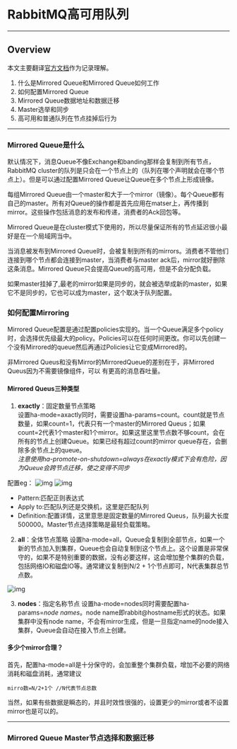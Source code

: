 # RabbitMQ高可用队列
------

## Overview 

本文主要翻译[官方文档](https://www.rabbitmq.com/ha.html#unsynchronised-mirrors)作为记录理解。

1. 什么是Mirrored Queue和Mirrored Queue如何工作 
2. 如何配置Mirrored Queue
3. Mirrored Queue数据地址和数据迁移
4. Master选举和同步
5. 高可用和普通队列在节点挂掉后行为

----

###  Mirrored Queue是什么

默认情况下，消息Queue不像Exchange和banding那样会复制到所有节点，RabbitMQ cluster的队列是只会在一个节点上的（队列在哪个声明就会在哪个节点上）。但是可以通过配置Mirrored Queue让Queue在多个节点上形成镜像。

每组Mirrored Queue由一个master和大于一个mirror（镜像）。每个Queue都有自己的master。所有对Queue的操作都是首先应用在matser上，再传播到mirror。这些操作包括消息的发布和传递，消费者的Ack回包等。

Mirrored Queue是在cluster模式下使用的，所以尽量保证所有的节点延迟很小最好是在一个局域网当中。

当消息被发布到Mirrored Queue时，会被复制到所有的mirrors。消费者不管他们连接到哪个节点都会连接到master，当消费者与master ack后，mirror就好删除这条消息。Mirrored Queue只会提高Queue的高可用，但是不会分配负载。

如果master挂掉了,最老的mirror如果是同步的，就会被选举成新的master，如果它不是同步的，它也可以成为master，这个取决于队列配置。

### 如何配置Mirroring

Mirrored Queue配置是通过配置policies实现的。当一个Queue满足多个policy时，会选择优先级最大的policy。Policies可以在任何时间更改。你可以先创建一个没有Mirrored的queue然后再通过Policies让它变成Mirrored的。

非Mirrored Queus和没有Mirror的MirroredQueue的差别在于，非Mirrored Queus因为不需要镜像组件，可以
有更高的消息吞吐量。

#### Mirrored Queus三种类型
1. **exactly**：固定数量节点策略    
设置ha-mode=axactly同时，需要设置ha-params=count。count就是节点数量，如果count=1，代表只有一个master的Mirrored Queus；如果count=2代表1个master和1个mirror。如果这里这里节点数不够count，会在所有的节点上创建Queue。如果已经有超过count的mirror queue存在，会删除多余节点上的queue。     
*注意使用ha-promote-on-shutdown=always在exactly模式下会有危险，因为Queue会跨节点迁移，使之变得不同步*

配置eg：
![img](/gallery/rabbitMQ/haExactly.png)
![img](/gallery/rabbitMQ/haExactlyDetails.png)     
    
   * Pattern:匹配正则表达式
   * Apply to:匹配队列还是交换机，这里是匹配队列
   * Definition:配置详情，这里意思是固定数量的Mirrored Queus，队列最大长度500000。Master节点选择策略是最轻负载策略。

2. **all**：全体节点策略
设置ha-mode=all，Queue会复制到全部节点，如果一个新的节点加入到集群，Queue也会自动复制到这个节点上。这个设置是非常保守的，如果不是特别重要的数据，没有必要这样，这会增加整个集群的负载，包括网络IO和磁盘IO等。通常建议复制到N/2 + 1个节点即可，N代表集群总节点数。

![img](/gallery/rabbitMQ/haAll.png)

3. **nodes**：指定名称节点
设置ha-mode=nodes同时需要配置ha-params=*node names*。node name即rabbit@hostname形式的状态。如果集群中没有node name，不会有mirror生成，但是一旦指定name的node接入集群，Queue会自动在接入节点上创建。

#### 多少个mirror合理？
首先，配置ha-mode=all是十分保守的，会加重整个集群负载，增加不必要的网络消耗和磁盘消耗，通常建议
```
mirro数=N/2+1个 //N代表节点总数
```
当然，如果有些数据是瞬态的，并且时效性很强的，设置更少的mirror或者不设置mirror也是可以的。

------------

### Mirrored Queue Master节点选择和数据迁移









